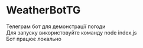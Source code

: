 # WeatherBotTG
Телеграм бот для демонстрації погоди <br>
Для запуску використовуйте команду node index.js <br>
Бот працює локально <br>
